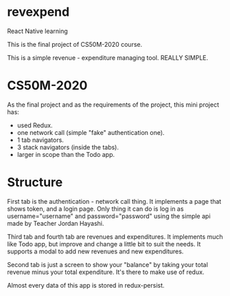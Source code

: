 <!-- @format -->

# revexpend

React Native learning

This is the final project of CS50M-2020 course.

This is a simple revenue - expenditure managing tool. REALLY SIMPLE.

# CS50M-2020

As the final project and as the requirements of the project, this mini project has:

- used Redux.
- one network call (simple "fake" authentication one).
- 1 tab navigators.
- 3 stack navigators (inside the tabs).
- larger in scope than the Todo app.

# Structure

First tab is the authentication - network call thing. It implements a page that shows token, and a login page. Only thing it can do is log in as username="username" and password="password" using the simple api made by Teacher Jordan Hayashi.

Third tab and fourth tab are revenues and expenditures. It implements much like Todo app, but improve and change a little bit to suit the needs. It supports a modal to add new revenues and new expenditures.

Second tab is just a screen to show your "balance" by taking your total revenue minus your total expenditure. It's there to make use of redux.

Almost every data of this app is stored in redux-persist.
